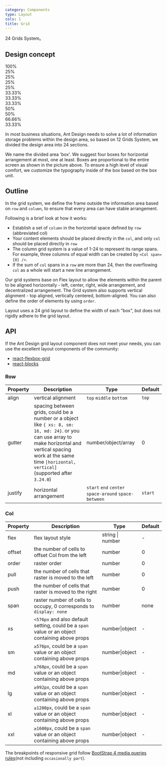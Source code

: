 ```yaml
---
category: Components
type: Layout
cols: 1
title: Grid
---
```


24 Grids System。

## Design concept

<div class="grid-demo">
<div class="ant-row demo-row">
  <div class="ant-col-24 demo-col demo-col-1">
    100%
  </div>
</div>
<div class="ant-row demo-row">
  <div class="ant-col-6 demo-col demo-col-2">
    25%
  </div>
  <div class="ant-col-6 demo-col demo-col-3">
    25%
  </div>
  <div class="ant-col-6 demo-col demo-col-2">
    25%
  </div>
  <div class="ant-col-6 demo-col demo-col-3">
    25%
  </div>
</div>
<div class="ant-row demo-row">
  <div class="ant-col-8 demo-col demo-col-4">
    33.33%
  </div>
  <div class="ant-col-8 demo-col demo-col-5">
    33.33%
  </div>
  <div class="ant-col-8 demo-col demo-col-4">
    33.33%
  </div>
</div>
<div class="ant-row demo-row">
  <div class="ant-col-12 demo-col demo-col-1">
    50%
  </div>
  <div class="ant-col-12 demo-col demo-col-3">
    50%
  </div>
</div>
<div class="ant-row demo-row">
  <div class="ant-col-16 demo-col demo-col-4">
    66.66%
  </div>
  <div class="ant-col-8 demo-col demo-col-5">
    33.33%
  </div>
</div>
</div>

In most business situations, Ant Design needs to solve a lot of information storage problems within the design area, so based on 12 Grids System, we divided the design area into 24 sections.

We name the divided area 'box'. We suggest four boxes for horizontal arrangement at most, one at least. Boxes are proportional to the entire screen as shown in the picture above. To ensure a high level of visual comfort, we customize the typography inside of the box based on the box unit.

## Outline

In the grid system, we define the frame outside the information area based on `row` and `column`, to ensure that every area can have stable arrangement.

Following is a brief look at how it works:

- Establish a set of `column` in the horizontal space defined by `row` (abbreviated col)
- Your content elements should be placed directly in the `col`, and only `col` should be placed directly in `row`
- The column grid system is a value of 1-24 to represent its range spans. For example, three columns of equal width can be created by `<Col span={8} />`.
- If the sum of `col` spans in a `row` are more than 24, then the overflowing `col` as a whole will start a new line arrangement.

Our grid systems base on Flex layout to allow the elements within the parent to be aligned horizontally - left, center, right, wide arrangement, and decentralized arrangement. The Grid system also supports vertical alignment - top aligned, vertically centered, bottom-aligned. You can also define the order of elements by using `order`.

Layout uses a 24 grid layout to define the width of each "box", but does not rigidly adhere to the grid layout.

## API

If the Ant Design grid layout component does not meet your needs, you can use the excellent layout components of the community:

- [react-flexbox-grid](http://roylee0704.github.io/react-flexbox-grid/)
- [react-blocks](https://github.com/whoisandy/react-blocks/)

### Row

| Property | Description | Type | Default |
| --- | --- | --- | --- |
| align | vertical alignment | `top` `middle` `bottom` | `top` |
| gutter | spacing between grids, could be a number or a object like `{ xs: 8, sm: 16, md: 24}`. or you can use array to make horizontal and vertical spacing work at the same time `[horizontal, vertical]` (supported after `3.24.0`) | number/object/array | 0 |
| justify | horizontal arrangement | `start` `end` `center` `space-around` `space-between` | `start` |

### Col

| Property | Description | Type | Default |
| --- | --- | --- | --- |
| flex | flex layout style | string \| number | - |
| offset | the number of cells to offset Col from the left | number | 0 |
| order | raster order | number | 0 |
| pull | the number of cells that raster is moved to the left | number | 0 |
| push | the number of cells that raster is moved to the right | number | 0 |
| span | raster number of cells to occupy, 0 corresponds to `display: none` | number | none |
| xs | `<576px` and also default setting, could be a `span` value or an object containing above props | number\|object | - |
| sm | `≥576px`, could be a `span` value or an object containing above props | number\|object | - |
| md | `≥768px`, could be a `span` value or an object containing above props | number\|object | - |
| lg | `≥992px`, could be a `span` value or an object containing above props | number\|object | - |
| xl | `≥1200px`, could be a `span` value or an object containing above props | number\|object | - |
| xxl | `≥1600px`, could be a `span` value or an object containing above props | number\|object | - |

The breakpoints of responsive grid follow [BootStrap 4 media queries rules](https://getbootstrap.com/docs/4.0/layout/overview/#responsive-breakpoints)(not including `occasionally part`).
